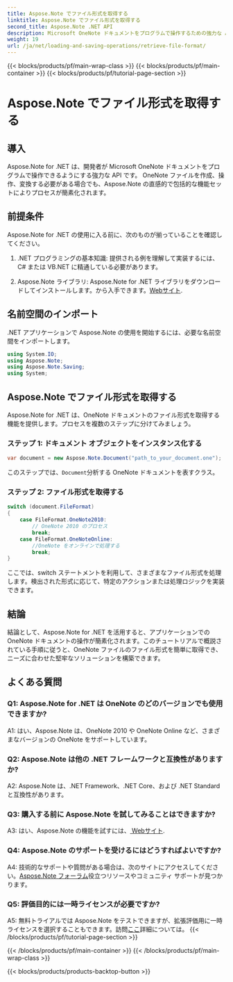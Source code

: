 ```yaml
---
title: Aspose.Note でファイル形式を取得する
linktitle: Aspose.Note でファイル形式を取得する
second_title: Aspose.Note .NET API
description: Microsoft OneNote ドキュメントをプログラムで操作するための強力な API である Aspose.Note for .NET を探索してください。
weight: 19
url: /ja/net/loading-and-saving-operations/retrieve-file-format/
---
```


{{< blocks/products/pf/main-wrap-class >}}
{{< blocks/products/pf/main-container >}}
{{< blocks/products/pf/tutorial-page-section >}}

# Aspose.Note でファイル形式を取得する

## 導入

Aspose.Note for .NET は、開発者が Microsoft OneNote ドキュメントをプログラムで操作できるようにする強力な API です。 OneNote ファイルを作成、操作、変換する必要がある場合でも、Aspose.Note の直感的で包括的な機能セットによりプロセスが簡素化されます。

## 前提条件

Aspose.Note for .NET の使用に入る前に、次のものが揃っていることを確認してください。

1. .NET プログラミングの基本知識: 提供される例を理解して実装するには、C# または VB.NET に精通している必要があります。
   
2.  Aspose.Note ライブラリ: Aspose.Note for .NET ライブラリをダウンロードしてインストールします。から入手できます。[Webサイト](https://releases.aspose.com/note/net/).

## 名前空間のインポート

.NET アプリケーションで Aspose.Note の使用を開始するには、必要な名前空間をインポートします。

```csharp
using System.IO;
using Aspose.Note;
using Aspose.Note.Saving;
using System;
```

## Aspose.Note でファイル形式を取得する

Aspose.Note for .NET は、OneNote ドキュメントのファイル形式を取得する機能を提供します。プロセスを複数のステップに分けてみましょう。

### ステップ 1: ドキュメント オブジェクトをインスタンス化する

```csharp
var document = new Aspose.Note.Document("path_to_your_document.one");
```

このステップでは、`Document`分析する OneNote ドキュメントを表すクラス。

### ステップ 2: ファイル形式を取得する

```csharp
switch (document.FileFormat)
{
    case FileFormat.OneNote2010:
        // OneNote 2010 のプロセス
        break;
    case FileFormat.OneNoteOnline:
        //OneNote をオンラインで処理する
        break;
}
```

ここでは、switch ステートメントを利用して、さまざまなファイル形式を処理します。検出された形式に応じて、特定のアクションまたは処理ロジックを実装できます。

## 結論

結論として、Aspose.Note for .NET を活用すると、アプリケーションでの OneNote ドキュメントの操作が簡素化されます。このチュートリアルで概説されている手順に従うと、OneNote ファイルのファイル形式を簡単に取得でき、ニーズに合わせた堅牢なソリューションを構築できます。

## よくある質問

### Q1: Aspose.Note for .NET は OneNote のどのバージョンでも使用できますか?

A1: はい、Aspose.Note は、OneNote 2010 や OneNote Online など、さまざまなバージョンの OneNote をサポートしています。

### Q2: Aspose.Note は他の .NET フレームワークと互換性がありますか?

A2: Aspose.Note は、.NET Framework、.NET Core、および .NET Standard と互換性があります。

### Q3: 購入する前に Aspose.Note を試してみることはできますか?

A3: はい、Aspose.Note の機能を試すには、[ Webサイト](https://releases.aspose.com/).

### Q4: Aspose.Note のサポートを受けるにはどうすればよいですか?

A4: 技術的なサポートや質問がある場合は、次のサイトにアクセスしてください。[Aspose.Note フォーラム](https://forum.aspose.com/c/note/28)役立つリソースやコミュニティ サポートが見つかります。

### Q5: 評価目的には一時ライセンスが必要ですか?

 A5: 無料トライアルでは Aspose.Note をテストできますが、拡張評価用に一時ライセンスを選択することもできます。訪問[ここ](https://purchase.aspose.com/temporary-license/)詳細については。
{{< /blocks/products/pf/tutorial-page-section >}}

{{< /blocks/products/pf/main-container >}}
{{< /blocks/products/pf/main-wrap-class >}}

{{< blocks/products/products-backtop-button >}}

